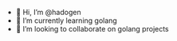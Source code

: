- 👋 Hi, I’m @hadogen
- 🌱 I’m currently learning golang
- 💞️ I’m looking to collaborate on golang projects

<!---
hadogen/hadogen is a ✨ special ✨ repository because its `README.md` (this file) appears on your GitHub profile.
You can click the Preview link to take a look at your changes.
--->
